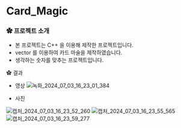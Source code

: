 # Card_Magic
### ✿ 프로젝트 소개

- 본 프로젝트는 C++ 을 이용해 제작한 프로젝트입니다.
- vector 를 이용하여 카드 마술을 제작하였습니다.
- 생각하는 숫자를 맞추는 프로젝트입니다.

✿ 결과
- 영상
![녹화_2024_07_03_16_23_01_384](https://github.com/cjfghksals/hamster_detector_v3/assets/95117186/7fea235b-3c38-4926-b82e-825ba509de5e)

- 사진

![캡처_2024_07_03_16_23_52_260](https://github.com/cjfghksals/hamster_detector_v3/assets/95117186/612d7089-970e-446d-9e47-4b248cd77759)
![캡처_2024_07_03_16_23_55_565](https://github.com/cjfghksals/hamster_detector_v3/assets/95117186/2183249a-e855-4f60-950c-22832aace4d8)
![캡처_2024_07_03_16_23_59_277](https://github.com/cjfghksals/hamster_detector_v3/assets/95117186/2df1dd62-e7ae-42ef-affd-bbddb256b243)
